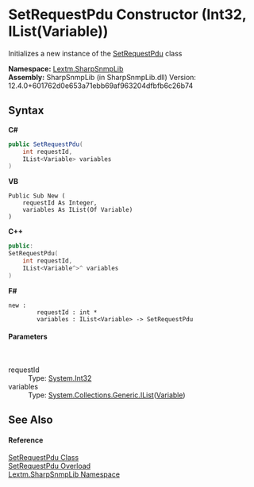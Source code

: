 # SetRequestPdu Constructor (Int32, IList(Variable))
 

Initializes a new instance of the <a href="T_Lextm_SharpSnmpLib_SetRequestPdu">SetRequestPdu</a> class

**Namespace:**&nbsp;<a href="N_Lextm_SharpSnmpLib">Lextm.SharpSnmpLib</a><br />**Assembly:**&nbsp;SharpSnmpLib (in SharpSnmpLib.dll) Version: 12.4.0+601762d0e653a71ebb69af963204dfbfb6c26b74

## Syntax

**C#**<br />
``` C#
public SetRequestPdu(
	int requestId,
	IList<Variable> variables
)
```

**VB**<br />
``` VB
Public Sub New ( 
	requestId As Integer,
	variables As IList(Of Variable)
)
```

**C++**<br />
``` C++
public:
SetRequestPdu(
	int requestId, 
	IList<Variable^>^ variables
)
```

**F#**<br />
``` F#
new : 
        requestId : int * 
        variables : IList<Variable> -> SetRequestPdu
```


#### Parameters
&nbsp;<dl><dt>requestId</dt><dd>Type: <a href="https://docs.microsoft.com/dotnet/api/system.int32" target="_blank" rel="noopener noreferrer">System.Int32</a><br /></dd><dt>variables</dt><dd>Type: <a href="https://docs.microsoft.com/dotnet/api/system.collections.generic.ilist-1" target="_blank" rel="noopener noreferrer">System.Collections.Generic.IList</a>(<a href="T_Lextm_SharpSnmpLib_Variable">Variable</a>)<br /></dd></dl>

## See Also


#### Reference
<a href="T_Lextm_SharpSnmpLib_SetRequestPdu">SetRequestPdu Class</a><br /><a href="Overload_Lextm_SharpSnmpLib_SetRequestPdu__ctor">SetRequestPdu Overload</a><br /><a href="N_Lextm_SharpSnmpLib">Lextm.SharpSnmpLib Namespace</a><br />